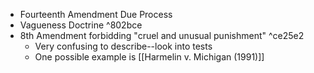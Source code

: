 * Fourteenth Amendment Due Process
* Vagueness Doctrine ^802bce
* 8th Amendment forbidding "cruel and unusual punishment" ^ce25e2
	* Very confusing to describe--look into tests
	* One possible example is [[Harmelin v. Michigan (1991)]]